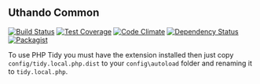 Uthando Common
--------------

[![Build Status](https://travis-ci.org/uthando-cms/uthando-common.svg?branch=master)](https://travis-ci.org/uthando-cms/uthando-common)
[![Test Coverage](https://codeclimate.com/github/uthando-cms/uthando-common/badges/coverage.svg)](https://codeclimate.com/github/uthando-cms/uthando-common/coverage)
[![Code Climate](https://codeclimate.com/github/uthando-cms/uthando-common/badges/gpa.svg)](https://codeclimate.com/github/uthando-cms/uthando-common)
[![Dependency Status](https://www.versioneye.com/user/projects/55f2d17dd4d204001e0000e0/badge.svg?style=flat)](https://www.versioneye.com/user/projects/55f2d17dd4d204001e0000e0)
[![Packagist](https://img.shields.io/packagist/v/uthando-cms/uthando-common.svg)](https://packagist.org/packages/uthando-cms/uthando-common)


To use PHP Tidy you must have the extension installed then just copy `config/tidy.local.php.dist` to your `config\autoload` folder and renaming it to `tidy.local.php`.
